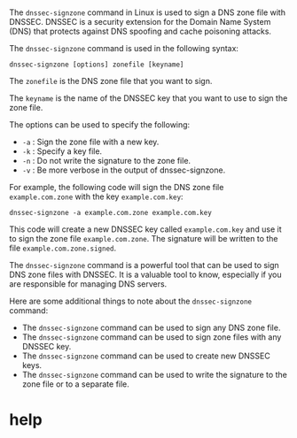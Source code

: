 # 

The `dnssec-signzone` command in Linux is used to sign a DNS zone file with DNSSEC. DNSSEC is a security extension for the Domain Name System (DNS) that protects against DNS spoofing and cache poisoning attacks.

The `dnssec-signzone` command is used in the following syntax:

```
dnssec-signzone [options] zonefile [keyname]
```

The `zonefile` is the DNS zone file that you want to sign.

The `keyname` is the name of the DNSSEC key that you want to use to sign the zone file.

The options can be used to specify the following:

* `-a` : Sign the zone file with a new key.
* `-k` : Specify a key file.
* `-n` : Do not write the signature to the zone file.
* `-v` : Be more verbose in the output of dnssec-signzone.

For example, the following code will sign the DNS zone file `example.com.zone` with the key `example.com.key`:

```
dnssec-signzone -a example.com.zone example.com.key
```

This code will create a new DNSSEC key called `example.com.key` and use it to sign the zone file `example.com.zone`. The signature will be written to the file `example.com.zone.signed`.

The `dnssec-signzone` command is a powerful tool that can be used to sign DNS zone files with DNSSEC. It is a valuable tool to know, especially if you are responsible for managing DNS servers.

Here are some additional things to note about the `dnssec-signzone` command:

* The `dnssec-signzone` command can be used to sign any DNS zone file.
* The `dnssec-signzone` command can be used to sign zone files with any DNSSEC key.
* The `dnssec-signzone` command can be used to create new DNSSEC keys.
* The `dnssec-signzone` command can be used to write the signature to the zone file or to a separate file.





# help 

```

```
